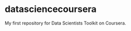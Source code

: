datasciencecoursera
===================

My first repository for Data Scientists Toolkit on Coursera.
